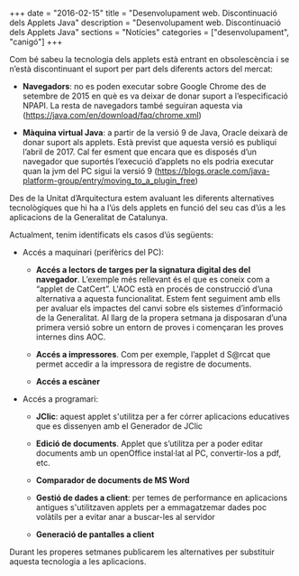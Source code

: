 +++
date        = "2016-02-15"
title       = "Desenvolupament web. Discontinuació dels Applets Java"
description = "Desenvolupament web. Discontinuació dels Applets Java"
sections    = "Notícies"
categories  = ["desenvolupament", "canigó"]
+++

Com bé sabeu la tecnologia dels applets està entrant en obsolescència i se n’està discontinuant el suport per part dels diferents actors del mercat:

* **Navegadors**: no es poden executar sobre Google Chrome des de setembre de 2015 en què es va deixar de donar suport a l’especificació NPAPI. La resta de navegadors també seguiran aquesta via (https://java.com/en/download/faq/chrome.xml)

* **Màquina virtual Java**: a partir de la versió 9 de Java, Oracle deixarà de donar suport als applets. Està previst que aquesta versió es publiqui l’abril de 2017. Cal fer esment que encara que es disposés d’un navegador que suportés l’execució d’applets no els podria executar quan la jvm del PC sigui la versió 9 (https://blogs.oracle.com/java-platform-group/entry/moving_to_a_plugin_free)

Des de la Unitat d’Arquitectura estem avaluant les diferents alternatives tecnològiques que hi ha a l’ús dels applets en funció del seu cas d’ús a les aplicacions de la Generalitat de Catalunya. 

Actualment, tenim identificats els casos d’ús següents:

* Accés a maquinari (perifèrics del PC):

	* **Accés a lectors de targes per la signatura digital des del navegador**. L’exemple més rellevant és el que es coneix com a “applet de CatCert”. L'AOC està en procés de construcció d’una alternativa a aquesta funcionalitat.  Estem fent seguiment amb ells per avaluar els impactes del canvi sobre els sistemes d’informació de la Generalitat. Al llarg de la propera setmana ja disposaran d’una primera versió sobre un entorn de proves i començaran les proves internes dins AOC.

	* **Accés a impressores**. Com per exemple, l’applet d S@rcat que permet accedir a la impressora de registre de documents.

	* **Accés a escàner**

* Accés a programari:

	* **JClic**: aquest applet s'utilitza per a fer córrer aplicacions educatives que es dissenyen amb el Generador de JClic

	* **Edició de documents**. Applet que s’utilitza per a poder editar documents amb un openOffice instal·lat al PC, convertir-los a pdf, etc.

	* **Comparador de documents de MS Word**

	* **Gestió de dades a client**: per temes de performance en aplicacions antigues s'utilitzaven applets per a emmagatzemar dades poc volàtils per a evitar anar a buscar-les al servidor

	* **Generació de pantalles a client**

Durant les properes setmanes publicarem les alternatives per substituir aquesta tecnologia a les aplicacions.
